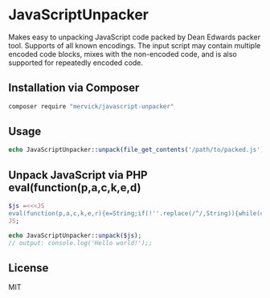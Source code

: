 # JavaScriptUnpacker
Makes easy to unpacking JavaScript code packed by Dean Edwards packer tool.
Supports of all known encodings.
The input script may contain multiple encoded code blocks, mixes with the non-encoded code, and is also supported for repeatedly encoded code.

## Installation via Composer
```sh
composer require "mervick/javascript-unpacker"
```

## Usage
```php
echo JavaScriptUnpacker::unpack(file_get_contents('/path/to/packed.js'));
```

## Unpack JavaScript via PHP eval(function(p,a,c,k,e,d)
```php
$js =<<<JS
eval(function(p,a,c,k,e,r){e=String;if(!''.replace(/^/,String)){while(c--)r[c]=k[c]||c;k=[function(e){return r[e]}];e=function(){return'\\w+'};c=1};while(c--)if(k[c])p=p.replace(new RegExp('\\b'+e(c)+'\\b','g'),k[c]);return p}('0.1(\'2 3!\');',4,4,'console|log|Hello|world'.split('|'),0,{}));
JS;

echo JavaScriptUnpacker::unpack($js);
// output: console.log('Hello world!');;
```

## License
MIT
